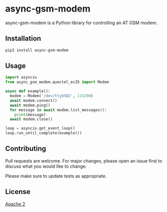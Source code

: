 # async-gsm-modem

async-gsm-modem is a Python library for controlling an AT GSM modem.

## Installation

```bash
pip3 install async-gsm-modem
```

## Usage

```python
import asyncio
from async_gsm_modem.quectel_ec25 import Modem

async def example():
  modem = Modem('/dev/ttyUSB2', 115200)
  await modem.connect()
  await modem.ping()
  for message in await modem.list_messages():
    print(message)
  await modem.close()

loop = asyncio.get_event_loop()
loop.run_until_complete(example())

```

## Contributing
Pull requests are welcome. For major changes, please open an issue first to discuss what you would like to change.

Please make sure to update tests as appropriate.

## License
[Apache 2](https://choosealicense.com/licenses/apache-2.0/)
